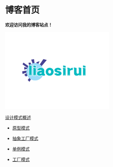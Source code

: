 # 博客首页

**欢迎访问我的博客站点！**

<img src="assets/logo.png" alt="img" style="zoom: 33%;" />

 [设计模式概述](设计模式/设计模式概述.md) 

-  [原型模式](设计模式/原型模式.md) 

- [抽象工厂模式](设计模式/抽象工厂模式.md) 

- [单例模式](设计模式/单例模式.md) 

-  [工厂模式](设计模式/工厂模式.md) 
